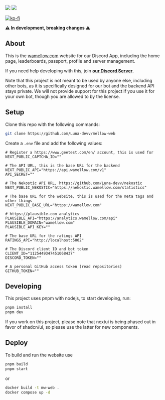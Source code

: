 [![](https://img.shields.io/discord/828676951023550495?color=5865F2&logo=discord&logoColor=white)](https://wamellow.com/support)
![](https://img.shields.io/github/repo-size/Luna-devv/mellow-web?maxAge=3600)

[![ko-fi](https://ko-fi.com/img/githubbutton_sm.svg)](https://ko-fi.com/I3I6AFVAP)

**⚠️ In development, breaking changes ⚠️**

## About
This is the [wamellow.com](https://wamellow.com) website for our Discord App, including the home page, leaderboards, passport, profile and server management.

If you need help developing with this, join **[our Discord Server](https://discord.com/invite/yYd6YKHQZH)**.

Note that this project is not meant to be used by anyone else, including other bots, as it is specifically designed for our bot and the backend API stays private. We will not provide support for this project if you use it for your own bot, though you are allowed to by the license.

## Setup
Clone this repo with the following commands:

```bash
git clone https://github.com/Luna-devv/mellow-web
```

Create a `.env` file and add the following values:
```env
# Register a https://www.geetest.com/en/ account, this is used for
NEXT_PUBLIC_CAPTCHA_ID=""

# The API URL, this is the base URL for the backend
NEXT_PUBLIC_API="https://api.wamellow.com/v1"
API_SECRET=""

# The Nekostic API URL, https://github.com/Luna-devv/nekostic
NEXT_PUBLIC_NEKOSTIC="https://nekostic.wamellow.com/statistics"

# The base URL for the website, this is used for the meta tags and other things
NEXT_PUBLIC_BASE_URL="https://wamellow.com"

# https://plausible.com analytics
PLAUSIBLE_API="https://analytics.wamellow.com/api"
PLAUSIBLE_DOMAIN="wamellow.com"
PLAUSIBLE_API_KEY=""

# The base URL for the ratings API
RATINGS_API="http://localhost:5002"

# The Discord client ID and bot token
CLIENT_ID="1125449347451068437"
DISCORD_TOKEN=""

# A personal GitHub access token (read repositories)
GITHUB_TOKEN=""
```

## Developing
This project uses pnpm with nodejs, to start developing, run:

```bash
pnpm install
pnpm dev
```

If you work on this project, please note that nextui is being phased out in favor of shadcn/ui, so please use the latter for new components.

## Deploy
To build and run the website use
```bash
pnpm build
pnpm start
```
or
```bash
docker build -t mw-web .
docker compose up -d
```
